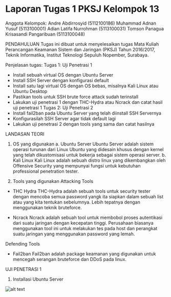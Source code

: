 # Laporan Tugas 1 PKSJ Kelompok 13

Anggota Kelompok:
Andre Abdirrosyid (5112100186)
Muhammad Adnan Yusuf (5113100001)
Adian Latifa Nurrohman (5113100031)
Tomson Panagua Krisasandi Pangaribuan (5113100048)

PENDAHULUAN
Tugas ini dibuat untuk menyelesaikan tugas Mata Kuliah Perancangan Keamanan Sistem dan Jaringan (PKSJ) Tahun 2016/2017, Teknik Informatika, Institut Teknologi Sepuluh Nopember, Surabaya.

Penjelasan tugas:
Tugas 1: Uji Penetrasi 1
-	Install sebuah virtual OS dengan Ubuntu Server
-	Install SSH Server dengan konfigurasi default
-	Install satu lagi virtual OS dengan OS bebas, misalnya Kali Linux atau Ubuntu Desktop
-	Pastikan tools untuk SSH brute force attack sudah terinstall
-	Lakukan uji penetrasi 1 dengan THC-Hydra atau Ncrack dan catat hasil uji penetrasi 1
Tugas 2: Uji Penetrasi 2
-	Install fail2ban pada Ubuntu Server yang telah diinstall SSH Servernya
-	Konfigurasilah SSH Server agar tidak default lagi
-	Lakukan uji penetrasi 2 dengan tools yang sama dan catat hasilnya

LANDASAN TEORI
1.	OS yang digunakan
a.	Ubuntu Server
Ubuntu Server adalah sistem operasi turunan dari Linux Ubuntu yang didesain khusus dengan kernel yang telah dikustomisasi untuk bekerja sebagai sistem operasi server.
b.	Kali Linux
Kali Linux adalah sebuah distro linux yang dikembangkan oleh Offensive Security yang mempunyai fungsi untuk kebutuhan professional penetration tester.

2.	Tools yang digunakan
Attacking Tools
- THC Hydra
THC-Hydra adalah sebuah tools untuk security tester dengan mencoba semua password yangk ita siapkan dalam sebuah list atau yang kita tentukan sebelumnya. Lebih tepatnya dengan menggunakan teknik bruteforce.

- Ncrack
Ncrack adalah sebuah tool untuk membobol proses autentikasi dari suatu jaringan dengan kecepatan tinggi. Perusahaan biasanya menggunakan tool ini untuk melakukan tes pada host dan perangkat suatu jaringan yang menggunakan password yang lemah.

Defending Tools
- Fail2ban
Fail2ban adalah package keamanan yang digunakan untuk mencegah serangan bruteforce dan DDoS pada linux.


UJI PENETRASI 1
1.	Installasi Ubuntu Server


![alt text](https://github.com/panagua/PKSJ_Kelompok_x/blob/master/Instalasi-Kali-Linux/1.PNG "Logo Title Text 1")


